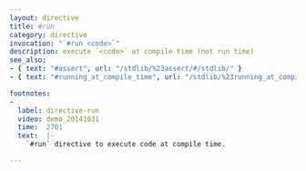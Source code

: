 ```yaml
---
layout: directive
title: #run
category: directive
invocation: "`#run <code>`"
description: execute `<code>` at compile time (not run time)
see_also:
- { text: "#assert", url: "/stdlib/%23assert/#/stdlib/" }
- { text: "#running_at_compile_time", url: "/stdlib/%23running_at_compile_time/#/stdlib/" }

footnotes:
-
  label: directive-run
  video: demo_20141031
  time:  2701
  text:  |-
    `#run` directive to execute code at compile time.

---
```

